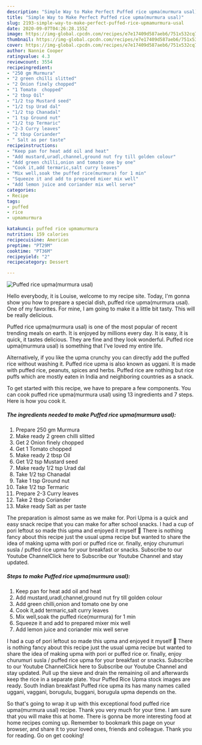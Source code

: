 ```yaml
---
description: "Simple Way to Make Perfect Puffed rice upma(murmura usal)"
title: "Simple Way to Make Perfect Puffed rice upma(murmura usal)"
slug: 2193-simple-way-to-make-perfect-puffed-rice-upmamurmura-usal
date: 2020-09-07T04:26:28.155Z
image: https://img-global.cpcdn.com/recipes/e7e17409d587aeb6/751x532cq70/puffed-rice-upmamurmura-usal-recipe-main-photo.jpg
thumbnail: https://img-global.cpcdn.com/recipes/e7e17409d587aeb6/751x532cq70/puffed-rice-upmamurmura-usal-recipe-main-photo.jpg
cover: https://img-global.cpcdn.com/recipes/e7e17409d587aeb6/751x532cq70/puffed-rice-upmamurmura-usal-recipe-main-photo.jpg
author: Nannie Cooper
ratingvalue: 4.3
reviewcount: 3554
recipeingredient:
- "250 gm Murmura"
- "2 green chilli slitted"
- "2 Onion finely chopped"
- "1 Tomato  chopped"
- "2 tbsp Oil"
- "1/2 tsp Mustard seed"
- "1/2 tsp Urad dal"
- "1/2 tsp Chanadal"
- "1 tsp Ground nut"
- "1/2 tsp Termaric"
- "2-3 Curry leaves"
- "2 tbsp Coriander"
- " Salt as per taste"
recipeinstructions:
- "Keep pan for heat add oil and heat"
- "Add mustard,uradl,channel,ground nut fry till golden colour"
- "Add green chilli,onion and tomato one by one"
- "Cook it,add termaric,salt curry leaves"
- "Mix well,soak the puffed rice(murmura) for 1 min"
- "Squeeze it and add to prepared mixer mix well"
- "Add lemon juice and coriander mix well serve"
categories:
- Recipe
tags:
- puffed
- rice
- upmamurmura

katakunci: puffed rice upmamurmura 
nutrition: 159 calories
recipecuisine: American
preptime: "PT29M"
cooktime: "PT36M"
recipeyield: "2"
recipecategory: Dessert

---
```



![Puffed rice upma(murmura usal)](https://img-global.cpcdn.com/recipes/e7e17409d587aeb6/751x532cq70/puffed-rice-upmamurmura-usal-recipe-main-photo.jpg)

Hello everybody, it is Louise, welcome to my recipe site. Today, I'm gonna show you how to prepare a special dish, puffed rice upma(murmura usal). One of my favorites. For mine, I am going to make it a little bit tasty. This will be really delicious.

Puffed rice upma(murmura usal) is one of the most popular of recent trending meals on earth. It is enjoyed by millions every day. It is easy, it is quick, it tastes delicious. They are fine and they look wonderful. Puffed rice upma(murmura usal) is something that I've loved my entire life.

Alternatively, if you like the upma crunchy you can directly add the puffed rice without washing it. Puffed rice upma is also known as uggani. It is made with puffed rice, peanuts, spices and herbs. Puffed rice are nothing but rice puffs which are mostly eaten in India and neighboring countries as a snack.


To get started with this recipe, we have to prepare a few components. You can cook puffed rice upma(murmura usal) using 13 ingredients and 7 steps. Here is how you cook it.

<!--inarticleads1-->

##### The ingredients needed to make Puffed rice upma(murmura usal):

1. Prepare 250 gm Murmura
1. Make ready 2 green chilli slitted
1. Get 2 Onion finely chopped
1. Get 1 Tomato  chopped
1. Make ready 2 tbsp Oil
1. Get 1/2 tsp Mustard seed
1. Make ready 1/2 tsp Urad dal
1. Take 1/2 tsp Chanadal
1. Take 1 tsp Ground nut
1. Take 1/2 tsp Termaric
1. Prepare 2-3 Curry leaves
1. Take 2 tbsp Coriander
1. Make ready  Salt as per taste


The preparation is almost same as we make for. Pori Upma is a quick and easy snack recipe that you can make for after school snacks. I had a cup of pori leftout so made this upma and enjoyed it myself 🙂 There is nothing fancy about this recipe just the usual upma recipe but wanted to share the idea of making upma with pori or puffed rice or. finally, enjoy churumuri susla / puffed rice upma for your breakfast or snacks. Subscribe to our Youtube ChannelClick here to Subscribe our Youtube Channel and stay updated. 

<!--inarticleads2-->

##### Steps to make Puffed rice upma(murmura usal):

1. Keep pan for heat add oil and heat
1. Add mustard,uradl,channel,ground nut fry till golden colour
1. Add green chilli,onion and tomato one by one
1. Cook it,add termaric,salt curry leaves
1. Mix well,soak the puffed rice(murmura) for 1 min
1. Squeeze it and add to prepared mixer mix well
1. Add lemon juice and coriander mix well serve


I had a cup of pori leftout so made this upma and enjoyed it myself 🙂 There is nothing fancy about this recipe just the usual upma recipe but wanted to share the idea of making upma with pori or puffed rice or. finally, enjoy churumuri susla / puffed rice upma for your breakfast or snacks. Subscribe to our Youtube ChannelClick here to Subscribe our Youtube Channel and stay updated. Pull up the sieve and drain the remaining oil and afterwards keep the rice in a separate plate. Your Puffed Rice Upma stock images are ready. South Indian breakfast Puffed rice upma its has many names called uggani, vaggani, borugulu, buggani, borugula upma depends on the. 

So that's going to wrap it up with this exceptional food puffed rice upma(murmura usal) recipe. Thank you very much for your time. I am sure that you will make this at home. There is gonna be more interesting food at home recipes coming up. Remember to bookmark this page on your browser, and share it to your loved ones, friends and colleague. Thank you for reading. Go on get cooking!
